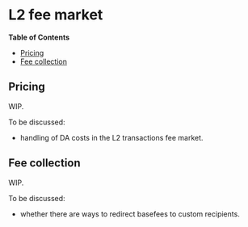 # L2 fee market

<!-- START doctoc generated TOC please keep comment here to allow auto update -->
<!-- DON'T EDIT THIS SECTION, INSTEAD RE-RUN doctoc TO UPDATE -->
**Table of Contents**

- [Pricing](#pricing)
- [Fee collection](#fee-collection)

<!-- END doctoc generated TOC please keep comment here to allow auto update -->
## Pricing

WIP.

To be discussed:
- handling of DA costs in the L2 transactions fee market.

## Fee collection

WIP.

To be discussed:
- whether there are ways to redirect basefees to custom recipients.
